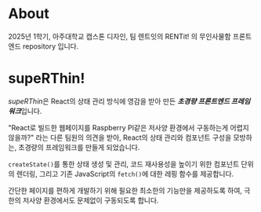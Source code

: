 # About
2025년 1학기, 아주대학교 캡스톤 디자인, 팀 렌트잇의 RENTit! 의 무인사물함 프론트엔드 repository 입니다.

# supeRThin!
*supeRThin*은 React의 상태 관리 방식에 영감을 받아 만든 ***초경량 프론트엔드 프레임워크***입니다.

"React로 빌드한 웹페이지를 Raspberry PI같은 저사양 환경에서 구동하는게 어렵지 않을까?" 라는 다른 팀원의 의견을 받아, React의 상태 관리와 컴포넌트 구성을 모방하는, 초경량의 프레임워크를 만들게 되었습니다.

`createState()`를 통한 상태 생성 및 관리, 코드 재사용성을 높이기 위한 컴포넌트 단위의 렌더링, 그리고 기존 JavaScript의 `fetch()`에 대한 레핑 함수를 제공합니다.

간단한 페이지를 편하게  개발하기 위해 필요한 최소한의 기능만을 제공하도록 하여, 극한의 저사양 환경에서도 문제없이 구동되도록 합니다.
